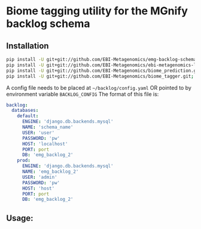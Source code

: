 # Biome tagging utility for the MGnify backlog schema
## Installation
```bash
pip install -U git+git://github.com/EBI-Metagenomics/emg-backlog-schema.git;
pip install -U git+git://github.com/EBI-Metagenomics/ebi-metagenomics-libs.git;
pip install -U git+git://github.com/EBI-Metagenomics/biome_prediction.git;
pip install -U git+git://github.com/EBI-Metagenomics/biome_tagger.git;
```

A config file needs to be placed at `~/backlog/config.yaml` OR pointed to by environment variable `BACKLOG_CONFIG`
The format of this file is:

```yaml
backlog:
  databases:
    default:
      ENGINE: 'django.db.backends.mysql'
      NAME: 'schema_name'
      USER: 'user'
      PASSWORD: 'pw'
      HOST: 'localhost'
      PORT: port
      DB: 'emg_backlog_2'
    prod:
      ENGINE: 'django.db.backends.mysql'
      NAME: 'emg_backlog_2'
      USER: 'admin'
      PASSWORD: 'pw'
      HOST: 'host'
      PORT: port
      DB: 'emg_backlog_2'
```

## Usage:
```bash
```